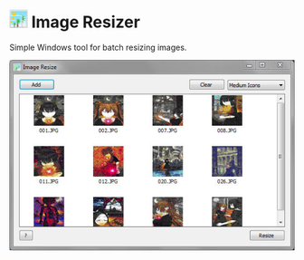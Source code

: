 # ![screenshot](./icon.png?raw=true "Image Resizer") Image Resizer

Simple Windows tool for batch resizing images.

![screenshot](./screenshot.jpg?raw=true "Image Resizer")